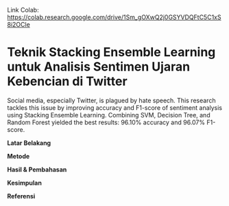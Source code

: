 Link Colab: https://colab.research.google.com/drive/1Sm_gOXwQ2j0GSYVDQFtC5C1xS8i2OCle

# Teknik Stacking Ensemble Learning untuk Analisis Sentimen Ujaran Kebencian di Twitter

Social media, especially Twitter, is plagued by hate speech. This research tackles this issue by improving accuracy and F1-score of sentiment analysis using Stacking Ensemble Learning. Combining SVM, Decision Tree, and Random Forest yielded the best results: 96.10% accuracy and 96.07% F1-score.

**Latar Belakang**

**Metode**

**Hasil & Pembahasan**

**Kesimpulan**

**Referensi**


